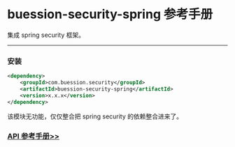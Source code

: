 # buession-security-spring 参考手册


集成 spring security 框架。


---


### 安装

```xml
<dependency>
    <groupId>com.buession.security</groupId>
    <artifactId>buession-security-spring</artifactId>
    <version>x.x.x</version>
</dependency>
```

该模块无功能，仅仅整合把 spring security 的依赖整合进来了。


### [API 参考手册>>](/manual/2.0/docs/buession-security-spring/)